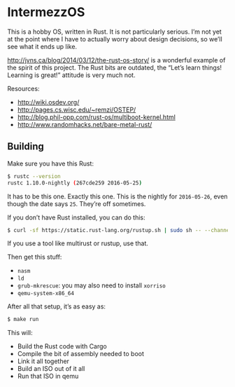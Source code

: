 # IntermezzOS

This is a hobby OS, written in Rust. It is not particularly serious. I’m
not yet at the point where I have to actually worry about design decisions, so
we’ll see what it ends up like.

http://jvns.ca/blog/2014/03/12/the-rust-os-story/ is a wonderful example of the
spirit of this project. The Rust bits are outdated, the “Let’s learn things!
Learning is great!” attitude is very much not.


Resources:

* http://wiki.osdev.org/
* http://pages.cs.wisc.edu/~remzi/OSTEP/
* http://blog.phil-opp.com/rust-os/multiboot-kernel.html
* http://www.randomhacks.net/bare-metal-rust/

## Building

Make sure you have this Rust:

```bash
$ rustc --version
rustc 1.10.0-nightly (267cde259 2016-05-25)
```

It has to be this one. Exactly this one. This is the nightly for `2016-05-26`,
even though the date says `25`. They’re off sometimes.

If you don’t have Rust installed, you can do this:

```bash
$ curl -sf https://static.rust-lang.org/rustup.sh | sudo sh -- --channel=nightly --date=2016-05-26
```

If you use a tool like multirust or rustup, use that.

Then get this stuff:

* `nasm`
* `ld`
* `grub-mkrescue`: you may also need to install `xorriso`
* `qemu-system-x86_64`

After all that setup, it’s as easy as:

```bash
$ make run
```

This will:

* Build the Rust code with Cargo
* Compile the bit of assembly needed to boot
* Link it all together
* Build an ISO out of it all
* Run that ISO in qemu
